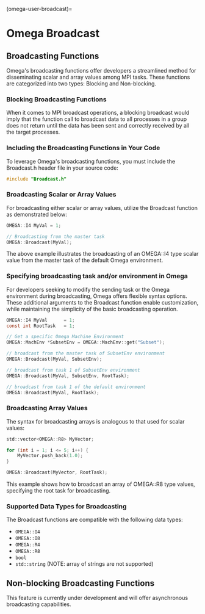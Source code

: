 (omega-user-broadcast)=

# Omega Broadcast

## Broadcasting Functions

Omega's broadcasting functions offer developers a streamlined method for
disseminating scalar and array values among MPI tasks. These functions are
categorized into two types: Blocking and Non-blocking.

### Blocking Broadcasting Functions

When it comes to MPI broadcast operations, a blocking broadcast would imply
that the function call to broadcast data to all processes in a group does
not return until the data has been sent and correctly received by all the
target processes.

### Including the Broadcasting Functions in Your Code

To leverage Omega's broadcasting functions, you must include the Broadcast.h
header file in your source code:

```c
#include "Broadcast.h"
```

### Broadcasting Scalar or Array Values

For broadcasting either scalar or array values, utilize the Broadcast
function as demonstrated below:

```c
OMEGA::I4 MyVal = 1;

// Broadcasting from the master task
OMEGA::Broadcast(MyVal);
```
The above example illustrates the broadcasting of an OMEGA::I4 type scalar
value from the master task of the default Omega environment.

### Specifying broadcasting task and/or environment in Omega

For developers seeking to modify the sending task or the Omega environment
during broadcasting, Omega offers flexible syntax options. These additional
arguments to the Broadcast function enable customization, while maintaining
the simplicity of the basic broadcasting operation.

```c
OMEGA::I4 MyVal      = 1;
const int RootTask   = 1;

// Get a specific Omega Machine Environment
OMEGA::MachEnv *SubsetEnv = OMEGA::MachEnv::get("Subset");

// broadcast from the master task of SubsetEnv environment
OMEGA::Broadcast(MyVal, SubsetEnv);

// broadcast from task 1 of SubsetEnv environment
OMEGA::Broadcast(MyVal, SubsetEnv, RootTask);

// broadcast from task 1 of the default environment
OMEGA::Broadcast(MyVal, RootTask);
```

### Broadcasting Array Values

The syntax for broadcasting arrays is analogous to that used
for scalar values:

```c
std::vector<OMEGA::R8> MyVector;

for (int i = 1; i <= 5; i++) {
    MyVector.push_back(1.0);
}

OMEGA::Broadcast(MyVector, RootTask);
```

This example shows how to broadcast an array of OMEGA::R8 type values,
specifying the root task for broadcasting.

### Supported Data Types for Broadcasting

The Broadcast functions are compatible with the following data types:

* `OMEGA::I4`
* `OMEGA::I8`
* `OMEGA::R4`
* `OMEGA::R8`
* `bool`
* `std::string` (NOTE: array of strings are not supported)

## Non-blocking Broadcasting Functions

This feature is currently under development and will offer asynchronous
broadcasting capabilities.
